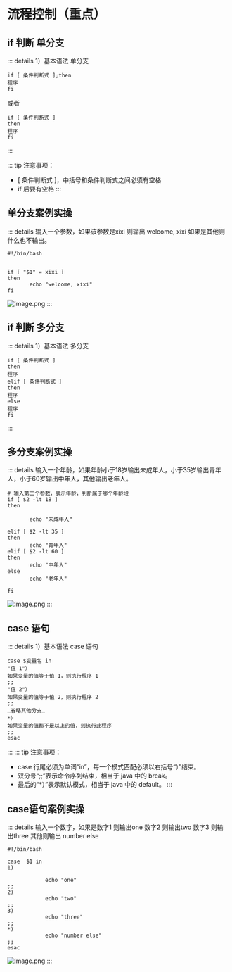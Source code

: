 # 流程控制（重点）

## if 判断 单分支
::: details   1）基本语法 单分支
```shell
if [ 条件判断式 ];then
程序
fi
```
 或者  
```shell
if [ 条件判断式 ]
then
程序
fi
```
:::

::: tip  注意事项：
 - [ 条件判断式 ]，中括号和条件判断式之间必须有空格 
 - if 后要有空格 
:::

## 单分支案例实操 
::: details  输入一个参数，如果该参数是xixi 则输出  welcome, xixi  如果是其他则什么也不输出。
```shell
#!/bin/bash


if [ "$1" = xixi ]
then
       echo "welcome, xixi"
fi

```
![image.png](https://raw.gitmirror.com/KwFruit/basic-picture-service/note-v1.0.0/img/202312011444060.png)
:::

## if 判断 多分支  

::: details   1）基本语法 多分支
```shell
if [ 条件判断式 ]
then
程序
elif [ 条件判断式 ]
then
程序
else
程序
fi
```
:::


## 多分支案例实操 

::: details  输入一个年龄，如果年龄小于18岁输出未成年人，小于35岁输出青年人，小于60岁输出中年人，其他输出老年人。
```shell
# 输入第二个参数，表示年龄，判断属于哪个年龄段
if [ $2 -lt 18 ]
then

       echo "未成年人"

elif [ $2 -lt 35 ]
then
       echo "青年人"
elif [ $2 -lt 60 ]
then
       echo "中年人"
else
       echo "老年人"

fi

```
![image.png](https://raw.gitmirror.com/KwFruit/basic-picture-service/note-v1.0.0/img/202312011445229.png)
:::



##   case 语句  
::: details   1）基本语法 case 语句
```shell
case $变量名 in
"值 1"）
如果变量的值等于值 1，则执行程序 1
;;
"值 2"）
如果变量的值等于值 2，则执行程序 2
;;
…省略其他分支…
*）
如果变量的值都不是以上的值，则执行此程序
;;
esac
```
:::
::: tip  注意事项：
- case 行尾必须为单词“in”，每一个模式匹配必须以右括号“）”结束。 
- 双分号“;;”表示命令序列结束，相当于 java 中的 break。 
- 最后的“*）”表示默认模式，相当于 java 中的 default。
:::

## case语句案例实操 

::: details  输入一个数字，如果是数字1 则输出one 数字2 则输出two 数字3 则输出three 其他则输出 number else
```shell
#!/bin/bash

case  $1 in
1)

            echo "one"
;;
2)
            echo "two"
;;
3)
            echo "three"
;;
*)
            echo "number else"
;;
esac

```
![image.png](https://raw.gitmirror.com/KwFruit/basic-picture-service/note-v1.0.0/img/202312011445510.png)
:::
